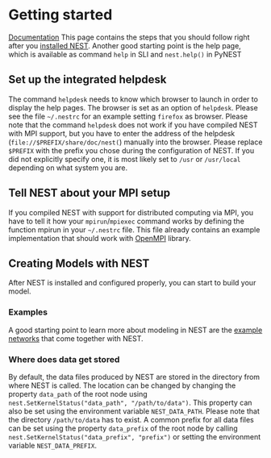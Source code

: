 # Getting started

[Documentation](documentation.md "Documentation")
This page contains the steps that you should follow right after you
[installed NEST](installation.md "Installation"). Another good
starting point is the help page, which is available as command `help` in SLI and
`nest.help()` in PyNEST

## Set up the integrated helpdesk

The command `helpdesk` needs to know which browser to launch in order to display
the help pages. The browser is set as an option of `helpdesk`. Please see the
file `~/.nestrc` for an example setting `firefox` as browser. Please note that
the command `helpdesk` does not work if you have compiled NEST with MPI support,
but you have to enter the address of the helpdesk
(`file://$PREFIX/share/doc/nest(`) manually into the browser. Please
replace `$PREFIX` with the prefix you chose during the configuration of NEST.
If you did not explicitly specify one, it is most likely set to `/usr` or
`/usr/local` depending on what system you are.

## Tell NEST about your MPI setup

If you compiled NEST with support for distributed computing via MPI, you have to
 tell it how your `mpirun`/`mpiexec` command works by defining the function
 mpirun in your `~/.nestrc` file. This file already contains an example
 implementation that should work with [OpenMPI](http://www.openmpi.org) library.

## Creating Models with NEST

After NEST is installed and configured properly, you can start to build your
model.

### Examples

A good starting point to learn more about modeling in NEST are the
[example networks](more-example-networks.md "Example networks")
that come together with NEST.

### Where does data get stored

By default, the data files produced by NEST are stored in the directory from
where NEST is called. The location can be changed by changing the property
`data_path` of the root node using
`nest.SetKernelStatus("data_path", "/path/to/data")`. This property can also be
set using the environment variable `NEST_DATA_PATH`. Please note that the
directory `/path/to/data` has to exist. A common prefix for all data files can
be set using the property `data_prefix` of the root node by calling
`nest.SetKernelStatus("data_prefix", "prefix")` or setting the environment
variable `NEST_DATA_PREFIX`.
